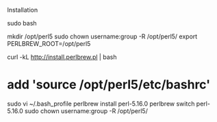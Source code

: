 Installation

sudo bash

mkdir /opt/perl5
sudo chown username:group -R /opt/perl5/
export PERLBREW_ROOT=/opt/perl5

curl -kL http://install.perlbrew.pl | bash
# add 'source /opt/perl5/etc/bashrc'
sudo vi ~/.bash_profile
perlbrew install perl-5.16.0
perlbrew switch perl-5.16.0
sudo chown username:group -R /opt/perl5/

